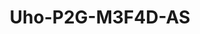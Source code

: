 ---
title: "Uho-P2G-M3F4D-AS"
image: "/images/categories/products/accessories/BAT-LA5800/BAT-LA58002.png"
images:
  - url: "/images/categories/products/accessories/BAT-LA5800/BAT-LA58002.png"
    caption: "Front view"
features:
  - 2304*1296@15fps in the main stream
  - Support 4G access to the network
  - Ultra 265, H.265
  - Support digital WDR (Wide Dynamic Range)
  - Built-in Mic & Speaker, support two-way audio, offer better interaction
  - Smart IR, up to 30 m (98 ft) IR and 30m (98 ft) warm light distance, suitable for more scenes
  - Self-contained bracket, support two kinds of mounting
  - Supports 512 GB Micro SD card
  - IP66 ingress protection
  - The front face is made of grapheme, which has better heat dissipation and more environmental protection
specifications: 
  Max Resolution: 3 MP
  Sensor: 1/2.8" CMOS
  Min. Illumination: Colour- 0.001Lux (F1.0, AGC ON); 0 Lux with IR on
  Day/Night: IR cut filter with auto switch (ICR)
  Shutter: Auto/Manual, 1/15 to 1/100000 s
  WDR: DWDR
  Digital Zoom: N/A
  Focal Length: 4.0 mm
  Iris Type: Fixed
  Iris: F1.0
  Field of View (H): 87.5°
  Field of View (V): 46.3°
  Field of View (D): 92.4°
  Lens Type: Fixed
  DORI Distance (Lens): 4.0mm
  DORI Distance (Detect): 62.1 m (203.6 ft)
  DORI Distance (Observe): 24.8 m (81.5 ft)
  DORI Distance (Recognize): 12.4 m (40.7 ft)
  DORI Distance (Identify): 6.2 m (20.4 ft)
  Supplemental Light: Dual light
  Illumination Distance (IR): 30 m (98.4 ft)
  Illumination Distance (Warm Light): 30 m (98.4 ft)
  Wavelength: 850 nm
  IR On/Off Control: Auto/Manual
  Video Compression: Ultra 265, H.265
  Frame Rate: Main Stream- 3MP (2304*1296), Max 15fps; 720P (1280*720), Max 15fps; D1 (720*576), Max 15fps;
  Video Bit Rate: 256 Kbps to 1024 Kbps
  U code: Support
  OSD: Up to 1 OSD
  Privacy Mask: N/A
  ROI: N/A
  Video Stream: Single stream
  White Balance: Auto
  Digital Noise Reduction: 2D/3D DNR
  Smart IR: Support
  Flip: Normal
  Dewarping: N/A
  HLC: N/A
  BLC: N/A
  Defog: N/A
  Auto Tracking: N/A
  Basic Detection: Ultra motion detection
  General Function: RTSP authentication, User authentication, HTTP authentication
  Audio Compression: G.711U
  Audio Bitrate: 64 Kbps
  Two way Audio: Support
  Suppression: Support
  Sampling Rate: 8 kHz
  Edge Storage: Micro SD, up to 512 GB
  Network Storage: ANR
  4G Network Frequency: LTE FDD:- B1/B3/B5/B8; LTE TDD:- B34/B38/B39/B40/B41
  4G Network Standard: LTE FDD, LTE TDD
  4G Card Type: Nano SIM
  Protocols: IPv4, TCP, UDP, DHCP, RTSP, DNS, DDNS, HTTP, SSL/TLS
  Compatible Integration: API
  Client: Uniarch client, Uniarch app
  Web Browser: N/A
  Pan Range: 0° ~ 345°
  Pan Speed: 1°/s ~ 40°/s (Preset speed:- 40°/s)
  Tilt Range: 0° ~ 90°
  Tilt Speed: 1°/s ~ 30°/s (Preset speed:- 30°/s)
  Number of Presets: N/A
  Audio I/O: N/A
  Alarm I/O: N/A
  Built in Mic: Support
  Built in Speaker: Support
  WIFI: N/A
  Network: 1 × RJ45 10 M/100 M Base TX Ethernet
  EMC: CE EMC (EN 50130-4, EN 61000-3-3, EN IEC 61000-3-2, EN 55035)
  Safety: CE LVD (EN 62368-1)
  Environment: CE RoHS (2011/65/EU;(EU)2015/863); WEEE (2012/19/EU);
  Protection: IP66 (IEC 60529)
  Power: DC 12V±25%
  Power Consumption: Max 4.0 W; AOV mode:- 100 mW
  Power Interface: Ø5.5 mm coaxial power plug
  Dimensions: Φ118mm*170mm*263mm (Φ4.6”x 6.7”x 10.4”)
  Weight: 1.06kg (2.33lb)
  Working Environment: 0 ℃ to 50 ℃ (32 ℉ to 122 ℉), Humidity:- ≤ 95% RH (non condensing)
  Storage Environment: 0 ℃ to 50 ℃ (32 ℉ to 122 ℉), Humidity:- ≤ 95% RH (non condensing)
  Surge Protection: 4 KV
  Reset Button: Support
  LED Indicator: 1, green
---